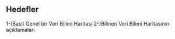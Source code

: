 ## Hedefler

1-)Basit Genel bir Veri Bilimi Haritası
2-)Bilinen Veri Bilimi Haritasının açıklamaları
